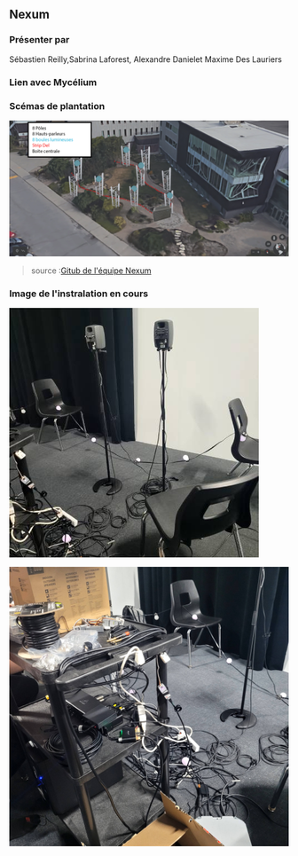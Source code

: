 ## Nexum
### Présenter par 
Sébastien Reilly,Sabrina Laforest, Alexandre Danielet Maxime Des Lauriers

### Lien avec Mycélium 


### Scémas de plantation
![Schemas de plantation de Nexum](medias/schemas_de_plantation_nexum.png)
>  source :[Gitub de l'équipe Nexum](https://github.com/Boucle-RDDL/Nexum/tree/main/docs)

### Image de l'instralation en cours 
![Schemas de plantation de Nexum](medias/nexum_installation_lumiere_speaker.jpg)

![Schemas de plantation de Nexum](medias/nexum_instalation_lumiere.jpg)
